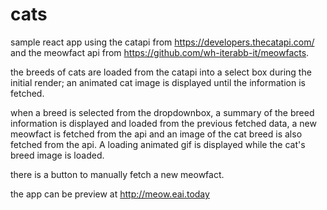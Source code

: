 # cats
sample react app using the catapi from https://developers.thecatapi.com/ and the meowfact api from https://github.com/wh-iterabb-it/meowfacts.

the breeds of cats are loaded from the catapi into a select box during the initial render; an animated cat image is displayed until the information is fetched.

when a breed is selected from the dropdownbox, a summary of the breed information is displayed and loaded from the previous fetched data,  a new meowfact is fetched from the api and an image of the cat breed is also fetched from the api. A loading animated gif is displayed while the cat's breed image is loaded.

there is a button to manually fetch a new meowfact.

the app can be preview at http://meow.eai.today
